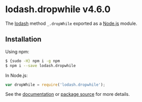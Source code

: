 # lodash.dropwhile v4.6.0

The [lodash](https://lodash.com/) method `_.dropWhile` exported as a [Node.js](https://nodejs.org/) module.

## Installation

Using npm:
```bash
$ {sudo -H} npm i -g npm
$ npm i --save lodash.dropwhile
```

In Node.js:
```js
var dropWhile = require('lodash.dropwhile');
```

See the [documentation](https://lodash.com/docs#dropWhile) or [package source](https://github.com/lodash/lodash/blob/4.6.0-npm-packages/lodash.dropwhile) for more details.
